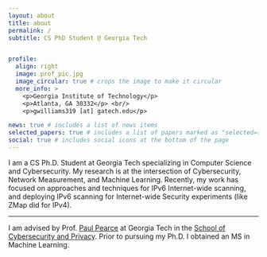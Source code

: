 ```yaml
---
layout: about
title: about
permalink: /
subtitle: CS PhD Student @ Georgia Tech


profile:
  align: right
  image: prof_pic.jpg
  image_circular: true # crops the image to make it circular
  more_info: >
    <p>Georgia Institute of Technology</p>
    <p>Atlanta, GA 30332</p> <br/>
    <p>gwilliams319 [at] gatech.edu</p> 

news: true # includes a list of news items
selected_papers: true # includes a list of papers marked as "selected={true}"
social: true # includes social icons at the bottom of the page
---
```


I am a CS Ph.D. Student at Georgia Tech specializing in Computer Science and Cybersecurity. My research is at the intersection of Cybersecurity, Network Measurement, and Machine Learning. Recently, my work has focused on approaches and techniques for IPv6 Internet-wide scanning, and deploying IPv6 scanning for Internet-wide Security experiments (like ZMap did for IPv4).  

---
I am advised by Prof. [Paul Pearce](https://faculty.cc.gatech.edu/~pearce/) at Georgia Tech in the [School of Cybersecurity and Privacy](https://scp.cc.gatech.edu/). Prior to pursuing my Ph.D. I obtained an MS in Machine Learning. 

